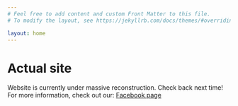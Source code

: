 ```yaml
---
# Feel free to add content and custom Front Matter to this file.
# To modify the layout, see https://jekyllrb.com/docs/themes/#overriding-theme-defaults

layout: home
---
```


# Actual site #
Website is currently under massive reconstruction.
Check back next time!
For more information, check out our:
[Facebook page](https://www.facebook.com/ieee.uwaterloo)

